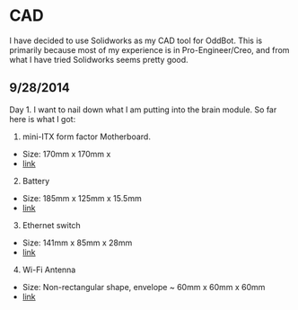 CAD
===========
I have decided to use Solidworks as my CAD tool for OddBot. This is primarily because most of my experience is in Pro-Engineer/Creo, and from what I have tried Solidworks seems pretty good.


9/28/2014
---------
Day 1. I want to nail down what I am putting into the brain module. So far here is what I got:

1. mini-ITX form factor Motherboard.
  - Size: 170mm x 170mm x 
- [link](http://www.newegg.com/Product/Product.aspx?Item=N82E16813157451&cm_re=h81_mini-itx-_-13-157-451-_-Product)
2. Battery
- Size: 185mm x 125mm x 15.5mm
- [link](http://www.ianker.com/product/79AN20L-SA)
3. Ethernet switch
- Size: 141mm x 85mm x 28mm
- [link](http://www.newegg.com/Product/Product.aspx?Item=N82E16833127493&cm_re=dgs-1100-_-33-127-493-_-Product)
4. Wi-Fi Antenna
- Size: Non-rectangular shape, envelope ~ 60mm x 60mm x 60mm
- [link](http://www.amazon.com/dp/B00JDVRCI0/ref=wl_it_dp_o_pC_nS_ttl?_encoding=UTF8&colid=14IDINRQB83M&coliid=IOIN4MEM3Q350)

